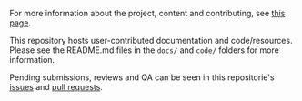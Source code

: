 For more information about the project, content and contributing, see [this page](https://qubes-community.github.io/).

This repository hosts user-contributed documentation and code/resources. Please see the README.md files in the `docs/` and `code/` folders for more information.

Pending submissions, reviews and QA can be seen in this repositorie's [issues](https://github.com/Qubes-Community/Contents/issues) and [pull requests](https://github.com/Qubes-Community/Contents/pulls).

